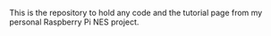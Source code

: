 This is the repository to hold any code and the tutorial page from my personal Raspberry Pi NES project. 
